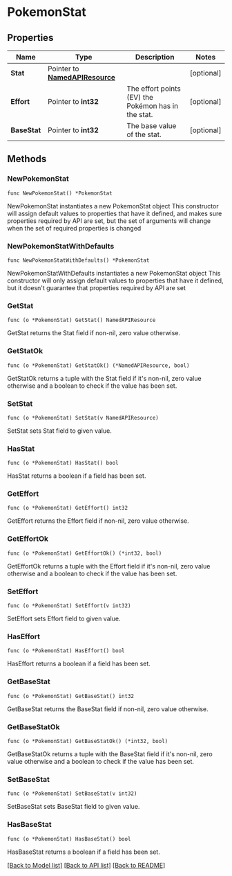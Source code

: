 # PokemonStat

## Properties

Name | Type | Description | Notes
------------ | ------------- | ------------- | -------------
**Stat** | Pointer to [**NamedAPIResource**](NamedAPIResource.md) |  | [optional] 
**Effort** | Pointer to **int32** | The effort points (EV) the Pokémon has in the stat. | [optional] 
**BaseStat** | Pointer to **int32** | The base value of the stat. | [optional] 

## Methods

### NewPokemonStat

`func NewPokemonStat() *PokemonStat`

NewPokemonStat instantiates a new PokemonStat object
This constructor will assign default values to properties that have it defined,
and makes sure properties required by API are set, but the set of arguments
will change when the set of required properties is changed

### NewPokemonStatWithDefaults

`func NewPokemonStatWithDefaults() *PokemonStat`

NewPokemonStatWithDefaults instantiates a new PokemonStat object
This constructor will only assign default values to properties that have it defined,
but it doesn't guarantee that properties required by API are set

### GetStat

`func (o *PokemonStat) GetStat() NamedAPIResource`

GetStat returns the Stat field if non-nil, zero value otherwise.

### GetStatOk

`func (o *PokemonStat) GetStatOk() (*NamedAPIResource, bool)`

GetStatOk returns a tuple with the Stat field if it's non-nil, zero value otherwise
and a boolean to check if the value has been set.

### SetStat

`func (o *PokemonStat) SetStat(v NamedAPIResource)`

SetStat sets Stat field to given value.

### HasStat

`func (o *PokemonStat) HasStat() bool`

HasStat returns a boolean if a field has been set.

### GetEffort

`func (o *PokemonStat) GetEffort() int32`

GetEffort returns the Effort field if non-nil, zero value otherwise.

### GetEffortOk

`func (o *PokemonStat) GetEffortOk() (*int32, bool)`

GetEffortOk returns a tuple with the Effort field if it's non-nil, zero value otherwise
and a boolean to check if the value has been set.

### SetEffort

`func (o *PokemonStat) SetEffort(v int32)`

SetEffort sets Effort field to given value.

### HasEffort

`func (o *PokemonStat) HasEffort() bool`

HasEffort returns a boolean if a field has been set.

### GetBaseStat

`func (o *PokemonStat) GetBaseStat() int32`

GetBaseStat returns the BaseStat field if non-nil, zero value otherwise.

### GetBaseStatOk

`func (o *PokemonStat) GetBaseStatOk() (*int32, bool)`

GetBaseStatOk returns a tuple with the BaseStat field if it's non-nil, zero value otherwise
and a boolean to check if the value has been set.

### SetBaseStat

`func (o *PokemonStat) SetBaseStat(v int32)`

SetBaseStat sets BaseStat field to given value.

### HasBaseStat

`func (o *PokemonStat) HasBaseStat() bool`

HasBaseStat returns a boolean if a field has been set.


[[Back to Model list]](../README.md#documentation-for-models) [[Back to API list]](../README.md#documentation-for-api-endpoints) [[Back to README]](../README.md)


